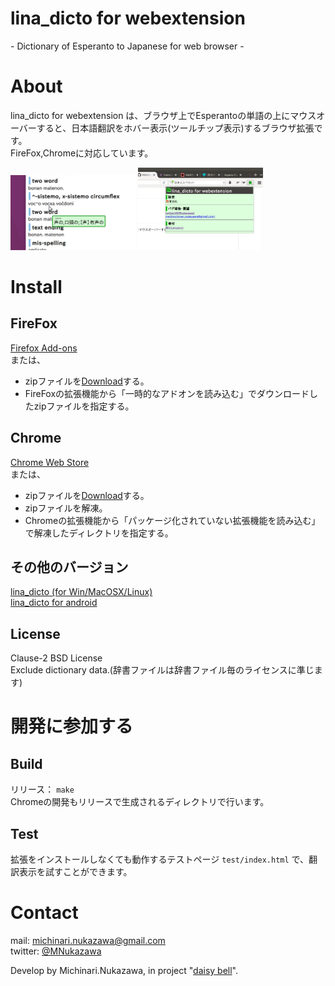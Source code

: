 lina\_dicto for webextension
====  
\- Dictionary of Esperanto to Japanese for web browser -
  
# About
lina\_dicto for webextension は、ブラウザ上でEsperantoの単語の上にマウスオーバーすると、日本語翻訳をホバー表示(ツールチップ表示)するブラウザ拡張です。  
FireFox,Chromeに対応しています。  
   
<img src="document/image/20171117_hover.png" width="200">
<img src="document/image/20171117_popup_menu.png" width="200">
  
# Install
## FireFox
[Firefox Add-ons][firefox]  
または、  
- zipファイルを[Download][Download]する。  
- FireFoxの拡張機能から「一時的なアドオンを読み込む」でダウンロードしたzipファイルを指定する。  
## Chrome
[Chrome Web Store][chrome]  
または、  
- zipファイルを[Download][Download]する。  
- zipファイルを解凍。  
- Chromeの拡張機能から「パッケージ化されていない拡張機能を読み込む」で解凍したディレクトリを指定する。  

  
## その他のバージョン
[lina\_dicto (for Win/MacOSX/Linux)](https://github.com/MichinariNukazawa/lina_dicto)  
[lina\_dicto for android](https://github.com/MichinariNukazawa/lina_dicto_for_android)  
  
## License
Clause-2 BSD License  
Exclude dictionary data.(辞書ファイルは辞書ファイル毎のライセンスに準じます)  
  
# 開発に参加する
## Build
リリース： `make`  
Chromeの開発もリリースで生成されるディレクトリで行います。  

## Test
拡張をインストールしなくても動作するテストページ `test/index.html` で、翻訳表示を試すことができます。  
  
# Contact
mail: [michinari.nukazawa@gmail.com][mailto]  
twitter: [@MNukazawa][twitter]  
  
Develop by Michinari.Nukazawa, in project "[daisy bell][pixiv_booth_project_daisy_bell]".  
  
[firefox]: https://addons.mozilla.org/ja/firefox/addon/lina_dicto_for_webextension/
[chrome]: https://chrome.google.com/webstore/detail/linadicto-for-webextensio/boapdbolcedaalcegcfnnbdcolilggnc
[download]: https://github.com/MichinariNukazawa/lina_dicto_for_webextension/releases
[pixiv_booth_project_daisy_bell]: https://daisy-bell.booth.pm/
[mailto]: mailto:michinari.nukazawa@gmail.com
[twitter]: https://twitter.com/MNukazawa
